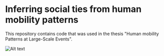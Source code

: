 # Inferring social ties from human mobility patterns
This repository contains code that was used in the thesis "Human mobility Patterns at Large-Scale Events".


![Alt text](/figure/pipeline.png?raw=true "Optional Title")